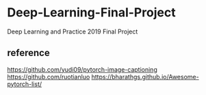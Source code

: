 # Deep-Learning-Final-Project
Deep Learning and Practice 2019 Final Project


## reference
https://github.com/yudi09/pytorch-image-captioning
https://github.com/ruotianluo
https://bharathgs.github.io/Awesome-pytorch-list/
